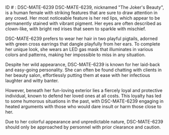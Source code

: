 ID # : DSC-MATE-6239
DSC-MATE-6239, nicknamed "The Joker's Beauty", is a human female with striking features that are sure to draw attention in any crowd. Her most noticeable feature is her red lips, which appear to be permanently stained with vibrant pigment. Her eyes are often described as clown-like, with bright red irises that seem to sparkle with mischief.

DSC-MATE-6239 prefers to wear her hair in two playful pigtails, adorned with green cross earrings that dangle playfully from her ears. To complete her unique look, she wears an LED gas mask that illuminates in various colors and patterns, making her impossible to miss in any situation.

Despite her wild appearance, DSC-MATE-6239 is known for her laid-back and easy-going personality. She can often be found chatting with clients in her beauty salon, effortlessly putting them at ease with her infectious laughter and witty banter.

However, beneath her fun-loving exterior lies a fiercely loyal and protective individual, known to defend her loved ones at all costs. This loyalty has led to some humorous situations in the past, with DSC-MATE-6239 engaging in heated arguments with those who would dare insult or harm those close to her.

Due to her colorful appearance and unpredictable nature, DSC-MATE-6239 should only be approached by personnel with prior clearance and caution.